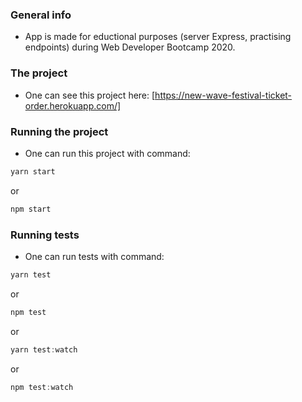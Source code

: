 ### **General info**
- App is made for eductional purposes (server Express, practising endpoints) during Web Developer Bootcamp 2020.

### **The project**
- One can see this project here:
[https://new-wave-festival-ticket-order.herokuapp.com/]

### **Running the project**
- One can run this project with command:
```javascript
yarn start 
```
or
```javascript
npm start 
```

### **Running tests**
- One can run tests with command:
```javascript
yarn test  
```
or
```javascript
npm test 
```
or
```javascript
yarn test:watch
```
or
```javascript
npm test:watch
```